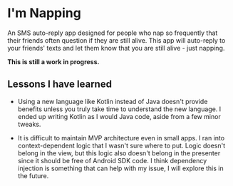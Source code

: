 # I'm Napping
An SMS auto-reply app designed for people who nap so frequently that their friends often question if they are still alive. This app will auto-reply to your friends' texts and let them know that you are still alive - just napping.

**This is still a work in progress.**

## Lessons I have learned

 - Using a new language like Kotlin instead of Java doesn't provide benefits unless you truly take time to understand the new language. I ended up writing Kotlin as I would Java code, aside from a few minor tweaks.
 
 - It is difficult to maintain MVP architecture even in small apps. I ran into context-dependent logic that I wasn't sure where to put. Logic doesn't belong in the view, but this logic also doesn't belong in the presenter since it should be free of Android SDK code. I think dependency injection is something that can help with my issue, I will explore this in the future.

